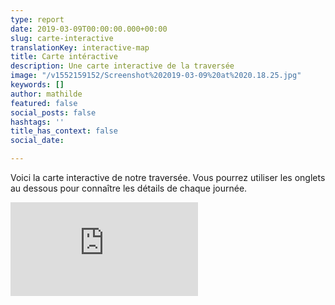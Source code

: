 ```yaml
---
type: report
date: 2019-03-09T00:00:00.000+00:00
slug: carte-interactive
translationKey: interactive-map
title: Carte intéractive
description: Une carte interactive de la traversée
image: "/v1552159152/Screenshot%202019-03-09%20at%2020.18.25.jpg"
keywords: []
author: mathilde
featured: false
social_posts: false
hashtags: ''
title_has_context: false
social_date: 

---
```

Voici la carte interactive de notre traversée. Vous pourrez utiliser les onglets au dessous pour connaître les détails de chaque journée. 

<iframe src="https://ridewithgps.com/embeds?type=event&defaultShowAll=true&overlay=terrain&eventId=76769&title=Great%20Himalaya%20Trail&metricUnits=true&sampleGraph=true&hideFullLink=1" style="border: none;" scrolling="no"></iframe>